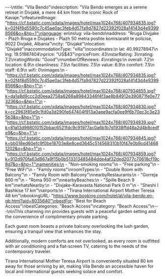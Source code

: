 ---\ntitle: "Vila Bendo"\ndescription: "Vila Bendo emerges as a serene retreat in Divjakë, a mere 44 km from the iconic Rock of Kavaje."\nfeaturedImage: "https://cf.bstatic.com/xdata/images/hotel/max1024x768/407934835.jpg?k=02f4f8d5590c7c45ae0ac3feb4d57fa9d7827d22392f028a14143d4e93998566&o=&hp=1"\nlanguage: en\nslug: vila-bendo\naddress: "Rruga Divjjake - Plazh Rruga e Divjakes - Plazh 50 metra poshte komisiaratit te policise, 9022 Divjakë, Albania"\ncity: "Divjakë"\nlocation: "Divjakë"\naccommodationType: "villa"\ncoordinates:\n  lat: 40.99278947\n  lng: 19.51987404\nprice: "US$43"\npriceFrom: 43\nstarRating: 3\nrating: 7.2\nratingWords: "Good"\nnumberOfReviews: 4\nratings:\n  overall: 7.2\n  location: 6.9\n  cleanliness: 7.5\n  facilities: 7.5\n  value: 6.9\n  comfort: 7.5\n  staff: 6.9\n  wifi: 0\nimages:\n  - "https://cf.bstatic.com/xdata/images/hotel/max1024x768/407934835.jpg?k=02f4f8d5590c7c45ae0ac3feb4d57fa9d7827d22392f028a14143d4e93998566&o=&hp=1"\n  - "https://cf.bstatic.com/xdata/images/hotel/max1024x768/407934855.jpg?k=da1a8d9ccc2d0eea2758a6268a89843346f4f3ae8b84912e390871fe0e773236&o=&hp=1"\n  - "https://cf.bstatic.com/xdata/images/hotel/max1024x768/407934830.jpg?k=cc2963f85e9c1fd0a3d290fe647404f913a0aee9acfa0ee9f6b70ec3c3e235b3&o=&hp=1"\n  - "https://cf.bstatic.com/xdata/images/hotel/max1024x768/407934839.jpg?k=81a13d988010152bbac6521fdc9c91977ac0a6b1b7d1938ffd48a2d4b8cedfe9&o=&hp=1"\n  - "https://cf.bstatic.com/xdata/images/hotel/max1024x768/407934845.jpg?k=bb018ed60efc9f0be18703e8e8ced3645c514568310b10f47e0b9cd414681202&o=&hp=1"\n  - "https://cf.bstatic.com/xdata/images/hotel/max1024x768/407934859.jpg?k=912d970fa63d867a9f15b0b513313485484dde4af32ded2077c70618cf19c8d7&o=&hp=1"\namenities:\n  - "Non-smoking rooms"\n  - "Free parking"\n  - "Free WiFi"\n  - "Family rooms"\nroomTypes:\n  - "Double Room with Balcony"\n  - "Family Room with Balcony"\nnearbyRestaurants:\n  - "Gorreja 800 m"\n  - "Roma 950 m"\nnearbyBeaches:\n  - "Spille Beach 9 km"\nwhatsNearby:\n  - "Divjake-Karavasta National Park 0 m"\n  - "Sheshi I Bashkise 17 km"\nairports:\n  - "Tirana International Airport Mother Teresa 48 km"\nbookingURL: "https://www.booking.com/hotel/al/vila-bendo.en-gb.html?aid=8035640"\nbestFor: "Best for Beach Access"\nbestCategories: "Beach Access"\ncategory: "Beach Access"\n---\n\nThis charming inn provides guests with a peaceful garden setting and the convenience of complimentary private parking. 

Each guest room boasts a private balcony overlooking the lush garden, ensuring a tranquil view that enhances the stay. 

Additionally, modern comforts are not overlooked, as every room is outfitted with air conditioning and a flat-screen TV, catering to the needs of the contemporary traveler. 

Tirana International Mother Teresa Airport is conveniently situated 80 km away for those arriving by air, making Vila Bendo an accessible haven for local and international guests seeking solace and comfort.